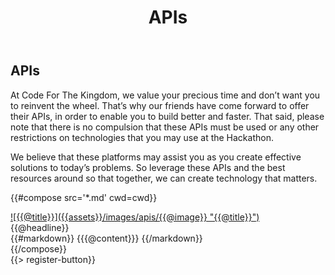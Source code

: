 ﻿---
title: APIs
cwd: src/content/events/bayarea/2016/apis
---
## <i class="icon fa-sitemap"></i> <b>APIs</b>

At Code For The Kingdom, we value your precious time and don’t want you to reinvent the wheel. That’s why our friends have come forward to offer their APIs, in order to enable you to build better and faster. That said, please note that there is no compulsion that these APIs must be used or any other restrictions on technologies that you may use at the Hackathon.

We believe that these platforms may assist you as you create effective solutions to today’s problems. So leverage these APIs and the best resources around so that together, we can create technology that matters.

{{#compose src='*.md' cwd=cwd}}
<div class="row">
  <div class="4u">
    <a href="{{@url}}" class="api-image">
      ![{{@title}}]({{assets}}/images/apis/{{@image}} "{{@title}}")      
    </a>
  </div>
  <div class="8u api-description" style="vertical-align:baseline">
    <span class="expander headline"><span class="toggle-switch"></span>{{@headline}}</span>
    <div class="content">
    {{#markdown}}
{{{@content}}}
    {{/markdown}}
    </div>
  </div>
</div>
{{/compose}}
<br/>
{{> register-button}}
